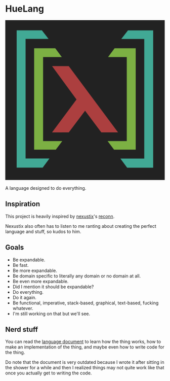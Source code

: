 # HueLang

![logo](https://raw.githubusercontent.com/HueStudios/HueLang/master/docs/logo.png)

A language designed to do everything.

## Inspiration

This project is heavily inspired by [nexustix](https://github.com/nexustix/reconn-c)'s [reconn](https://github.com/nexustix/reconn-c).

Nexustix also often has to listen to me ranting about creating the perfect language and stuff, so kudos to him.

## Goals

- Be expandable.
- Be fast.
- Be more expandable.
- Be domain specific to literally any domain or no domain at all.
- Be even more expandable.
- Did I mention it should be expandable?
- Do everything.
- Do it again.
- Be functional, imperative, stack-based, graphical, text-based, fucking whatever.
- I'm still working on that but we'll see.

## Nerd stuff

You can read the [language document](https://github.com/HueStudios/HueLang/blob/master/docs/language.md) to learn how the thing works, how to make an implementation of the thing, and maybe even how to write code for the thing.

Do note that the document is very outdated because I wrote it after sitting in the shower for a while and then I realized things may not quite work like that once you actually get to writing the code.
